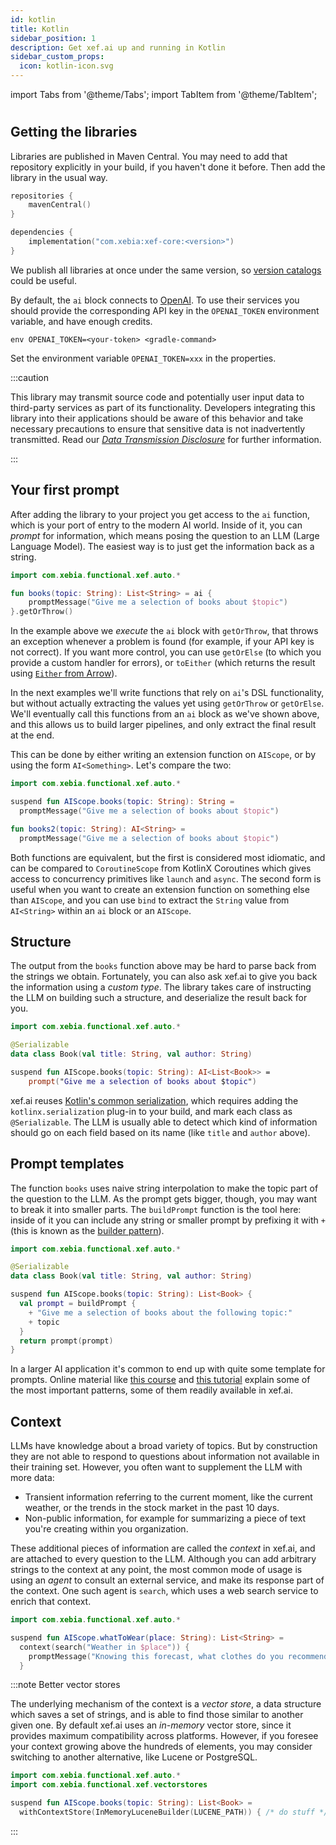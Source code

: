 ```yaml
---
id: kotlin
title: Kotlin
sidebar_position: 1
description: Get xef.ai up and running in Kotlin
sidebar_custom_props:
  icon: kotlin-icon.svg
---
```


import Tabs from '@theme/Tabs';
import TabItem from '@theme/TabItem';

# <decorated-text icon="kotlin-icon.svg" title="Quickstart - Kotlin" />

## Getting the libraries

Libraries are published in Maven Central. You may need to  add that repository explicitly
in your build, if you haven't done it before. Then add the library in the usual way.

```kotlin
repositories {
    mavenCentral()
}

dependencies {
    implementation("com.xebia:xef-core:<version>")
}
```

We publish all libraries at once under the same version, so
[version catalogs](https://docs.gradle.org/current/userguide/platforms.html#sec:sharing-catalogs)
could be useful.

By default, the `ai` block connects to [OpenAI](https://platform.openai.com/).
To use their services you should provide the corresponding API key in the `OPENAI_TOKEN`
environment variable, and have enough credits.

<Tabs>
  <TabItem value="gradle" label="Gradle" default>

```shell
env OPENAI_TOKEN=<your-token> <gradle-command>
```

  </TabItem>
  <TabItem value="intellij" label="IntelliJ">

Set the environment variable `OPENAI_TOKEN=xxx` in the properties.

  </TabItem>
</Tabs>

:::caution

This library may transmit source code and potentially user input data to third-party services as part of its functionality.
Developers integrating this library into their applications should be aware of this behavior and take necessary precautions to ensure that sensitive data is not inadvertently transmitted.
Read our [_Data Transmission Disclosure_](https://github.com/xebia-functional/xef#%EF%B8%8F-data-transmission-disclosure) for further information.

:::

## Your first prompt

After adding the library to your project
you get access to the `ai` function, which is your port of entry to the modern AI world.
Inside of it, you can _prompt_ for information, which means posing the question to an LLM
(Large Language Model). The easiest way is to just get the information back as a string.

```kotlin
import com.xebia.functional.xef.auto.*

fun books(topic: String): List<String> = ai {
    promptMessage("Give me a selection of books about $topic")
}.getOrThrow()
```

In the example above we _execute_ the `ai` block with `getOrThrow`, that throws an exception
whenever a problem is found (for example, if your API key is not correct). If you want more
control, you can use `getOrElse` (to which you provide a custom handler for errors), or
`toEither` (which returns the result using 
[`Either` from Arrow](https://arrow-kt.io/learn/typed-errors/either-and-ior/)).

In the next examples we'll write functions that rely on `ai`'s DSL functionality, 
but without actually extracting the values yet using `getOrThrow` or `getOrElse`.
We'll eventually call this functions from an `ai` block as we've shown above, and
this allows us to build larger pipelines, and only extract the final result at the end.

This can be done by either writing an extension function on `AIScope`,
or by using the form `AI<Something>`. Let's compare the two:

```kotlin
import com.xebia.functional.xef.auto.*

suspend fun AIScope.books(topic: String): String =
  promptMessage("Give me a selection of books about $topic")

fun books2(topic: String): AI<String> =
  promptMessage("Give me a selection of books about $topic")
```

Both functions are equivalent, but the first is considered most idiomatic, and can be compared to
`CoroutineScope` from KotlinX Coroutines which gives access to concurrency primitives like `launch` and `async`.
The second form is useful when you want to create an extension function on something else than `AIScope`,
and you can use `bind` to extract the `String` value from `AI<String>` within an `ai` block or an `AIScope`.

## Structure

The output from the `books` function above may be hard to parse back from the
strings we obtain. Fortunately, you can also ask xef.ai to give you back the information
using a _custom type_. The library takes care of instructing the LLM on building such
a structure, and deserialize the result back for you.

```kotlin
import com.xebia.functional.xef.auto.*

@Serializable
data class Book(val title: String, val author: String)

suspend fun AIScope.books(topic: String): AI<List<Book>> =
    prompt("Give me a selection of books about $topic")
```

xef.ai reuses [Kotlin's common serialization](https://kotlinlang.org/docs/serialization.html),
which requires adding the `kotlinx.serialization` plug-in to your build, and mark each
class as `@Serializable`. The LLM is usually able to detect which kind of information should
go on each field based on its name (like `title` and `author` above).

## Prompt templates

The function `books` uses naive string interpolation to make the topic part of the question
to the LLM. As the prompt gets bigger, though, you may want to break it into smaller parts.
The `buildPrompt` function is the tool here: inside of it you can include any string or
smaller prompt by prefixing it with `+`
(this is known as the [builder pattern](https://kotlinlang.org/docs/type-safe-builders.html)).

```kotlin
import com.xebia.functional.xef.auto.*

@Serializable
data class Book(val title: String, val author: String)

suspend fun AIScope.books(topic: String): List<Book> {
  val prompt = buildPrompt {
    + "Give me a selection of books about the following topic:"
    + topic
  }
  return prompt(prompt)
}
```

In a larger AI application it's common to end up with quite some template for prompts.
Online material like [this course](https://www.deeplearning.ai/short-courses/chatgpt-prompt-engineering-for-developers/)
and [this tutorial](https://learnprompting.org/docs/intro) explain some of the most important patterns,
some of them readily available in xef.ai.

## Context

LLMs have knowledge about a broad variety of topics. But by construction they are not able
to respond to questions about information not available in their training set. However, you
often want to supplement the LLM with more data:
- Transient information referring to the current moment, like the current weather, or
  the trends in the stock market in the past 10 days.
- Non-public information, for example for summarizing a piece of text you're creating
  within you organization.

These additional pieces of information are called the _context_ in xef.ai, and are attached
to every question to the LLM. Although you can add arbitrary strings to the context at any
point, the most common mode of usage is using an _agent_ to consult an external service,
and make its response part of the context. One such agent is `search`, which uses a web
search service to enrich that context.

```kotlin
import com.xebia.functional.xef.auto.*

suspend fun AIScope.whatToWear(place: String): List<String> =
  context(search("Weather in $place")) {
    promptMessage("Knowing this forecast, what clothes do you recommend I should wear?")
  }
```

:::note Better vector stores

The underlying mechanism of the context is a _vector store_, a data structure which
saves a set of strings, and is able to find those similar to another given one.
By default xef.ai uses an _in-memory_ vector store, since it provides maximum
compatibility across platforms. However, if you foresee your context growing above
the hundreds of elements, you may consider switching to another alternative, like
Lucene or PostgreSQL.

```kotlin
import com.xebia.functional.xef.auto.*
import com.xebia.functional.xef.vectorstores

suspend fun AIScope.books(topic: String): List<Book> =
  withContextStore(InMemoryLuceneBuilder(LUCENE_PATH)) { /* do stuff */ }
```

:::

